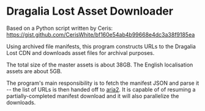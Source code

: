 ﻿# Dragalia Lost Asset Downloader

Based on a Python script written by Ceris: https://gist.github.com/CerisWhite/bf160e54ab4b99668e4dc3a38f9185ea

Using archived file manifests, this program constructs URLs to the Dragalia Lost CDN and downloads asset files for archival purposes.

The total size of the master assets is about 38GB. The English localisation assets are about 5GB.

The program's main responsibility is to fetch the manifest JSON and parse it -- the list of URLs is then handed off to [aria2](https://aria2.github.io/manual/en/html/aria2c.html#description). It is capable of of resuming a partially-completed manifest download and it will also parallelize the downloads.

